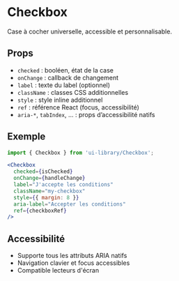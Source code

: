 # Checkbox

Case à cocher universelle, accessible et personnalisable.

## Props
- `checked` : booléen, état de la case
- `onChange` : callback de changement
- `label` : texte du label (optionnel)
- `className` : classes CSS additionnelles
- `style` : style inline additionnel
- `ref` : référence React (focus, accessibilité)
- `aria-*`, `tabIndex`, ... : props d’accessibilité natifs

## Exemple
```jsx
import { Checkbox } from 'ui-library/Checkbox';

<Checkbox
  checked={isChecked}
  onChange={handleChange}
  label="J'accepte les conditions"
  className="my-checkbox"
  style={{ margin: 8 }}
  aria-label="Accepter les conditions"
  ref={checkboxRef}
/>
```

## Accessibilité
- Supporte tous les attributs ARIA natifs
- Navigation clavier et focus accessibles
- Compatible lecteurs d'écran 